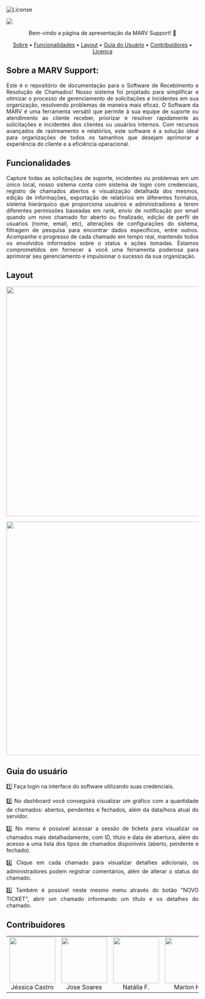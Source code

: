 <img alt="License" src="https://img.shields.io/badge/license-MIT-brightgreen">  

<img src="https://github.com/MARVSupport/Perfil/assets/114708609/c03f23ff-3de4-496e-ab69-3f3b661cb51f" > </p>


 <p align="center"> 
 Bem-vindo a página de apresentação da MARV Support! 👋 <p/>

 <p align="center">
 <a href="#sobre-a-marv-support">Sobre</a> •
 <a href="#funcionalidades">Funcionalidades</a> •
 <a href="#layout">Layout</a> •
 <a href="#guia-do-usuário">Guia do Usuário</a> •
 <a href="#contribuidores">Contribuidores</a> • 
 <a href="#licença">Licença</a>
</p>

## Sobre a MARV Support: 
<p align="justify">
Este é o repositório de documentação para o Software de Recebimento e Resolução de Chamados! Nosso sistema foi projetado para simplificar e otimizar o processo de gerenciamento de solicitações e incidentes em sua organização, resolvendo problemas de maneira mais eficaz.  O Software da MARV  é uma ferramenta versátil que permite à sua equipe de suporte ou atendimento ao cliente receber, priorizar e resolver rapidamente as solicitações e incidentes dos clientes ou usuários internos. Com recursos avançados de rastreamento e relatórios, este software é a solução ideal para organizações de todos os tamanhos que desejam aprimorar a experiência do cliente e a eficiência operacional. </p>


## Funcionalidades
<p align="justify">Capture todas as solicitações de suporte, incidentes ou problemas em um único local, nosso sistema conta com sistema de login com credenciais, registro de chamados abertos e visualização detalhada dos mesmos, edição de informações, exportação de relatórios em diferentes formatos, sistema hierárquico que proporciona usuários e administradores a terem diferentes permissões baseadas em rank, envio de notificação por email quando um novo chamado for aberto ou finalizado, edição de perfil de usuarios (nome, email, etc), alterações de configurações do sistema, filtragem de pesquisa para encontrar dados específicos, entre outros. 
Acompanhe o progresso de cada chamado em tempo real, mantendo todos os envolvidos informados sobre o status e ações tomadas.
Estamos comprometidos em fornecer a você uma ferramenta poderosa para aprimorar seu gerenciamento e impulsionar o sucesso da sua organização. </p>



## Layout

<p align="center"> <img  src="https://github.com/MARVSupport/Perfil/assets/114708609/1e806781-eb82-44f7-8901-30d2491427f7"  width="600px;"> </p>
<img src="https://github.com/MARVSupport/Perfil/assets/114708609/a76a143b-e1fb-4944-b55f-7de05d22d9ed" width="610">

 
## Guia do usuário
<p align="justify">1️⃣ Faça login na interface do software utilizando suas credenciais.</p>
<p align="justify">2️⃣ No dashboard você conseguirá visualizar um gráfico com a quantidade de chamados: abertos, pendentes e fechados, além da data/hora atual do servidor.</p>
<p align="justify">3️⃣ No menu é possível acessar a sessão de tickets para visualizar os chamados mais detalhadamente, com ID, título e data de abertura, além do acesso a uma lista dos tipos de chamados disponíveis (aberto, pendente e fechado).<p/>
<p align="justify">4️⃣ Clique em cada chamado para visualizar detalhes adicionais, os administradores podem registrar comentários, além de alterar o status do chamado.</p>
<p align="justify">5️⃣ Também é possível neste mesmo menu através do botão "NOVO TICKET", abrir um chamado informando um título e os detalhes do chamado.</p>



## Contribuidores

<table>
 <tr> 
    <td align="center"> <img  src="https://github.com/MARVSupport/Perfil/assets/114708609/b1e3ff0d-09fd-431b-a939-2ba0d85796cf" width=120px> <br/> Jéssica Castro </td>
    <td align="center"> <img  src="https://github.com/MARVSupport/Perfil/assets/114708609/1202f1ae-d088-4dc8-8ed4-e248f4caf831" width=120px> <br/> Jose Soares </td>
    <td align="center"> <img  src="https://github.com/MARVSupport/Perfil/assets/114708609/b88d7774-7503-47d9-948e-91caabde01f6" width=120px> <br/> Natália F. </td>
    <td align="center"> <img  src="https://github.com/MARVSupport/Perfil/assets/114708609/d67a297e-8a1c-477d-b362-9a8f66582743" width=120px> <br/> Marlon H. </td>
    <td align="center"> <img  src="https://github.com/MARVSupport/Perfil/assets/114708609/38d26713-0fd1-4402-a8d8-4e2aeb1a41ad" width=120px> <br/> Rebeca Louise </td>
    <td align="center"> <img  src="https://github.com/MARVSupport/Perfil/assets/114708609/bb8c7630-56b9-4543-a159-d45c2f4c6617" width=120px> <br/> Taise Ferreira </td>
